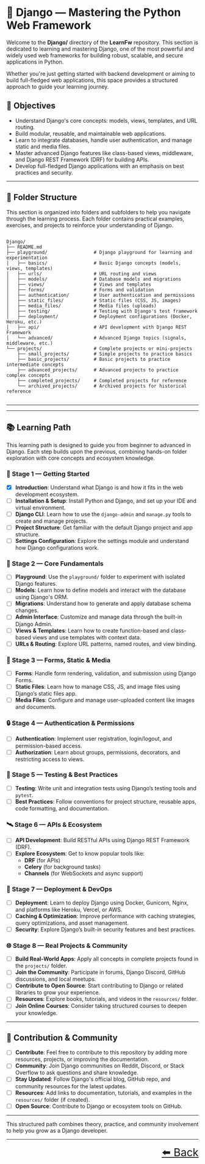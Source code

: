 # 🐍 Django — Mastering the Python Web Framework

Welcome to the **Django/** directory of the **LearnFw** repository.
This section is dedicated to learning and mastering Django, one of the most powerful and widely used web frameworks for building robust, scalable, and secure applications in Python.

Whether you're just getting started with backend development or aiming to build full-fledged web applications, this space provides a structured approach to guide your learning journey.

## 🎯 Objectives
- Understand Django's core concepts: models, views, templates, and URL routing.
- Build modular, reusable, and maintainable web applications.
- Learn to integrate databases, handle user authentication, and manage static and media files.
- Master advanced Django features like class-based views, middleware, and Django REST Framework (DRF) for building APIs.
- Develop full-fledged Django applications with an emphasis on best practices and security.

---

## 📂 Folder Structure

This section is organized into folders and subfolders to help you navigate through the learning process. Each folder contains practical examples, exercises, and projects to reinforce your understanding of Django.

```text

Django/
├── README.md
├── playground/                 # Django playground for learning and experimentation
│   ├── basics/                 # Basic Django concepts (models, views, templates)
│   ├── urls/                   # URL routing and views
│   ├── models/                 # Database models and migrations
│   ├── views/                  # Views and templates
│   ├── forms/                  # Forms and validation
│   ├── authentication/         # User authentication and permissions
│   ├── static_files/           # Static files (CSS, JS, images)
│   ├── media_files/            # Media files (uploads)
│   ├── testing/                # Testing with Django's test framework
│   ├── deployment/             # Deployment configurations (Docker, Heroku, etc.)
│   ├── api/                    # API development with Django REST Framework
│   └── advanced/               # Advanced Django topics (signals, middleware, etc.)
└── projects/                   # Complete projects or mini-projects
    ├── small_projects/         # Simple projects to practice basics
    ├── basic_projects/         # Basic projects to practice intermediate concepts
    ├── advanced_projects/      # Advanced projects to practice complex concepts
    ├── completed_projects/     # Completed projects for reference
    └── archived_projects/      # Archived projects for historical reference
    
```

---

---
## 📚 Learning Path

This learning path is designed to guide you from beginner to advanced in Django. Each step builds upon the previous, combining hands-on folder exploration with core concepts and ecosystem knowledge.

### 🧭 Stage 1 — Getting Started
- [X] **Introduction**: Understand what Django is and how it fits in the web development ecosystem.
- [ ] **Installation & Setup**: Install Python and Django, and set up your IDE and virtual environment.
- [ ] **Django CLI**: Learn how to use the `django-admin` and `manage.py` tools to create and manage projects.
- [ ] **Project Structure**: Get familiar with the default Django project and app structure.
- [ ] **Settings Configuration**: Explore the settings module and understand how Django configurations work.

### 🧱 Stage 2 — Core Fundamentals
- [ ] **Playground**: Use the `playground/` folder to experiment with isolated Django features.
- [ ] **Models**: Learn how to define models and interact with the database using Django's ORM.
- [ ] **Migrations**: Understand how to generate and apply database schema changes.
- [ ] **Admin Interface**: Customize and manage data through the built-in Django Admin.
- [ ] **Views & Templates**: Learn how to create function-based and class-based views and use templates with context data.
- [ ] **URLs & Routing**: Explore URL patterns, named routes, and view binding.

### 📝 Stage 3 — Forms, Static & Media
- [ ] **Forms**: Handle form rendering, validation, and submission using Django Forms.
- [ ] **Static Files**: Learn how to manage CSS, JS, and image files using Django’s static files app.
- [ ] **Media Files**: Configure and manage user-uploaded content like images and documents.

### 🔒 Stage 4 — Authentication & Permissions
- [ ] **Authentication**: Implement user registration, login/logout, and permission-based access.
- [ ] **Authorization**: Learn about groups, permissions, decorators, and restricting access to views.

### 🧪 Stage 5 — Testing & Best Practices
- [ ] **Testing**: Write unit and integration tests using Django’s testing tools and `pytest`.
- [ ] **Best Practices**: Follow conventions for project structure, reusable apps, code formatting, and documentation.

### 🛰️ Stage 6 — APIs & Ecosystem
- [ ] **API Development**: Build RESTful APIs using Django REST Framework (DRF).
- [ ] **Explore Ecosystem**: Get to know popular tools like:
  - **DRF** (for APIs)
  - **Celery** (for background tasks)
  - **Channels** (for WebSockets and async support)

### 🚀 Stage 7 — Deployment & DevOps
- [ ] **Deployment**: Learn to deploy Django using Docker, Gunicorn, Nginx, and platforms like Heroku, Vercel, or AWS.
- [ ] **Caching & Optimization**: Improve performance with caching strategies, query optimizations, and asset management.
- [ ] **Security**: Explore Django’s built-in security features and best practices.

### 🌐 Stage 8 — Real Projects & Community
- [ ] **Build Real-World Apps**: Apply all concepts in complete projects found in the `projects/` folder.
- [ ] **Join the Community**: Participate in forums, Django Discord, GitHub discussions, and local meetups.
- [ ] **Contribute to Open Source**: Start contributing to Django or related libraries to grow your experience.
- [ ] **Resources**: Explore books, tutorials, and videos in the `resources/` folder.
- [ ] **Join Online Courses**: Consider taking structured courses to deepen your knowledge.

---
## 🤝 Contribution & Community
- [ ] **Contribute**: Feel free to contribute to this repository by adding more resources, projects, or improving the documentation.
- [ ] **Community**: Join Django communities on Reddit, Discord, or Stack Overflow to ask questions and share knowledge.
- [ ] **Stay Updated**: Follow Django's official blog, GitHub repo, and community resources for the latest updates.
- [ ] **Resources**: Add links to documentation, tutorials, and examples in the `resources/` folder (if created).
- [ ] **Open Source**: Contribute to Django or ecosystem tools on GitHub.
---

This structured path combines theory, practice, and community involvement to help you grow as a Django developer.

---

<div align="right" style="font-size: 2em;">
    <a href="../README.md">⬅️ Back</a>
</div>

